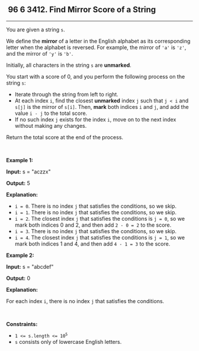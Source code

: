 <h2> 96 6
3412. Find Mirror Score of a String</h2><hr><div><p>You are given a string <code>s</code>.</p>

<p>We define the <strong>mirror</strong> of a letter in the English alphabet as its corresponding letter when the alphabet is reversed. For example, the mirror of <code>'a'</code> is <code>'z'</code>, and the mirror of <code>'y'</code> is <code>'b'</code>.</p>

<p>Initially, all characters in the string <code>s</code> are <strong>unmarked</strong>.</p>

<p>You start with a score of 0, and you perform the following process on the string <code>s</code>:</p>

<ul>
	<li>Iterate through the string from left to right.</li>
	<li>At each index <code>i</code>, find the closest <strong>unmarked</strong> index <code>j</code> such that <code>j &lt; i</code> and <code>s[j]</code> is the mirror of <code>s[i]</code>. Then, <strong>mark</strong> both indices <code>i</code> and <code>j</code>, and add the value <code>i - j</code> to the total score.</li>
	<li>If no such index <code>j</code> exists for the index <code>i</code>, move on to the next index without making any changes.</li>
</ul>

<p>Return the total score at the end of the process.</p>

<p>&nbsp;</p>
<p><strong class="example">Example 1:</strong></p>

<div class="example-block">
<p><strong>Input:</strong> <span class="example-io">s = "aczzx"</span></p>

<p><strong>Output:</strong> <span class="example-io">5</span></p>

<p><strong>Explanation:</strong></p>

<ul>
	<li><code>i = 0</code>. There is no index <code>j</code> that satisfies the conditions, so we skip.</li>
	<li><code>i = 1</code>. There is no index <code>j</code> that satisfies the conditions, so we skip.</li>
	<li><code>i = 2</code>. The closest index <code>j</code> that satisfies the conditions is <code>j = 0</code>, so we mark both indices 0 and 2, and then add <code>2 - 0 = 2</code> to the score.</li>
	<li><code>i = 3</code>. There is no index <code>j</code> that satisfies the conditions, so we skip.</li>
	<li><code>i = 4</code>. The closest index <code>j</code> that satisfies the conditions is <code>j = 1</code>, so we mark both indices 1 and 4, and then add <code>4 - 1 = 3</code> to the score.</li>
</ul>
</div>

<p><strong class="example">Example 2:</strong></p>

<div class="example-block">
<p><strong>Input:</strong> <span class="example-io">s = "abcdef"</span></p>

<p><strong>Output:</strong> <span class="example-io">0</span></p>

<p><strong>Explanation:</strong></p>

<p>For each index <code>i</code>, there is no index <code>j</code> that satisfies the conditions.</p>
</div>

<p>&nbsp;</p>
<p><strong>Constraints:</strong></p>

<ul>
	<li><code>1 &lt;= s.length &lt;= 10<sup>5</sup></code></li>
	<li><code>s</code> consists only of lowercase English letters.</li>
</ul>
</div>